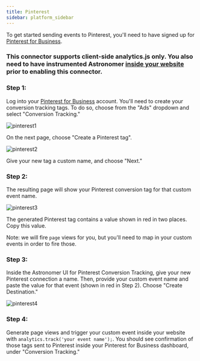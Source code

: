 ```yaml
---
title: Pinterest
sidebar: platform_sidebar
---
```


To get started sending events to Pinterest, you'll need to have signed up for [Pinterest for Business](https://business.pinterest.com/en).

### This connector supports client-side analytics.js only.  You also need to have instrumented Astronomer [inside your website](https://docs.astronomer.io/docs/1.0/streaming/clickstream/collectors/analyticsjs/) prior to enabling this connector.

### Step 1:
Log into your [Pinterest for Business](https://business.pinterest.com/en) account.  You'll need to create your conversion tracking tags.  To do so, choose from the "Ads" dropdown and select "Conversion Tracking."

![pinterest1](/1.0/assets/img/guides/streaming/clickstream/pinterest/pinterest1.png)

On the next page, choose "Create a Pinterest tag".

![pinterest2](/1.0/assets/img/guides/streaming/clickstream/pinterest/pinterest2.png)

Give your new tag a custom name, and choose "Next."  

### Step 2:

The resulting page will show your Pinterest conversion tag for that custom event name.

![pinterest3](/1.0/assets/img/guides/streaming/clickstream/pinterest/pinterest3.png)

The generated Pinterest tag contains a value shown in red in two places.  Copy this value.

Note: we will fire `page` views for you, but you'll need to map in your custom events in order to fire those.

### Step 3:

Inside the Astronomer UI for Pinterest Conversion Tracking, give your new Pinterest connection a name.  Then, provide your custom event name and paste the value for that event (shown in red in Step 2).  Choose "Create Destination."

![pinterest4](/1.0/assets/img/guides/streaming/clickstream/pinterest/pinterest4.png)

### Step 4:

Generate page views and trigger your custom event inside your website with `analytics.track('your event name');`. You should see confirmation of those tags sent to Pinterest inside your Pinterest for Business dashboard, under "Conversion Tracking."
